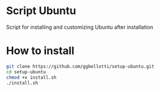 # Script Ubuntu
Script for installing and customizing Ubuntu after installation

# How to install
```bash
git clone https://github.com/ggbellotti/setup-ubuntu.git
cd setup-ubuntu
chmod +x install.sh
./install.sh
```
